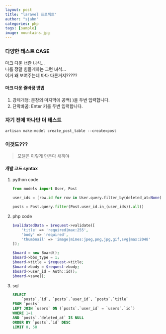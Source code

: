 ```yaml
---
layout: post
title: "laravel 프로젝트"
author: "sjahn"
categories: php
tags: [sample]
image: mountains.jpg
---
```


### 다양한 테스트 CASE

마크 다운 너란 녀석...  
나를 정말 힘들게하는 그런 녀석...  
이거 왜 보여주는데 마다 다른거지?????

#### 마크 다운 줄바꿈 방법
1. 강제개행: 문장의 마지막에 공백( )을 두번 입력합니다.
2. 단락바꿈: Enter 키를 두번 입력합니다.

### 자기 전에 하나만 더 테스트
`artisan make:model create_post_table --create=post`

### 이것도???
>모델은 이렇게 만든다 새끼야



#### 개발 코드 syntax

1. python code

    ```python
    from models import User, Post

    user_ids = [row.id for row in User.query.filter_by(deleted_at=None).all()]

    posts = Post.query.filter(Post.user_id.in_(user_ids)).all()
    ```

2. php code

    ```php
    $validatedData = $request->validate([
        'title' => 'required|max:255',
        'body' => 'required',
        'thumbnail' => 'image|mimes:jpeg,png,jpg,gif,svg|max:2048'
    ]);

    $board = new Board();
    $board->bbs_type = 1;
    $board->title = $request->title;
    $board->body = $request->body;
    $board->user_id = Auth::id();
    $board->save();
    ```

3. sql

    ```sql
    SELECT 
        `posts`.`id`, `posts`.`user_id`, `posts`.`title` 
    FROM `posts`
    LEFT JOIN `users` ON (`posts`.`user_id` = `users`.`id`)
    WHERE 1=1
    AND `posts`.`deleted_at` IS NULL
    ORDER BY `posts`.`id` DESC
    LIMIT 0, 50
    ```